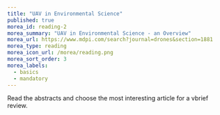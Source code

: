 ```yaml
---
title: "UAV in Environmental Science"
published: true
morea_id: reading-2
morea_summary: "UAV in Environmental Science - an Overview"
morea_url: https://www.mdpi.com/search?journal=drones&section=1881
morea_type: reading
morea_icon_url: /morea/reading.png
morea_sort_order: 3
morea_labels:
  - basics
  - mandatory
---
```


Read the abstracts and choose the most interesting article for a vbrief review.